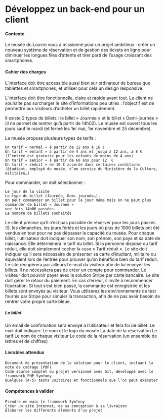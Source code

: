 # Développez un back-end pour un client

#### Contexte
Le musée du Louvre vous a missionné pour un projet ambitieux : créer un nouveau système de réservation et de gestion des tickets en ligne pour diminuer les longues files d’attente et tirer parti de l’usage croissant des smartphones.

#### Cahier des charges

L’interface doit être accessible aussi bien sur ordinateur de bureau que tablettes et smartphones, et utiliser pour cela un design responsive.

L’interface doit être fonctionnelle, claire et rapide avant tout. Le client ne souhaite pas surcharger le site d’informations peu utiles : l’objectif est de permettre aux visiteurs d’acheter un billet rapidement.

Il existe 2 types de billets : le billet « Journée » et le billet « Demi-journée » (il ne permet de rentrer qu’à partir de 14h00). Le musée est ouvert tous les jours sauf le mardi (et fermé les 1er mai, 1er novembre et 25 décembre).

Le musée propose plusieurs types de tarifs :

    Un tarif « normal » à partir de 12 ans à 16 €
    Un tarif « enfant » à partir de 4 ans et jusqu’à 12 ans, à 8 € 
    (l’entrée est gratuite pour les enfants de moins de 4 ans)
    Un tarif « senior » à partir de 60 ans pour 12  €
    Un tarif « réduit » de 10 € accordé dans certaines conditions 
    (étudiant, employé du musée, d’un service du Ministère de la Culture, militaire…)

Pour commander, on doit sélectionner :

    Le jour de la visite
    Le type de billet (Journée, Demi-journée…). 
    On peut commander un billet pour le jour même mais on ne peut plus commander de billet « Journée » 
    une fois 14h00 passées.
    Le nombre de billets souhaités
Le client précise qu’il n’est pas possible de réserver pour les jours passés (!), les dimanches, les jours fériés 
et les jours où plus de 1000 billets ont été vendus en tout pour ne pas dépasser la capacité du musée.
Pour chaque billet, l’utilisateur doit indiquer son nom, son prénom, son pays et sa date de naissance. 
Elle déterminera le tarif du billet.
Si la personne dispose du tarif réduit, elle doit simplement cocher la case « Tarif réduit ». 
Le site doit indiquer qu’il sera nécessaire de présenter sa carte d’étudiant, militaire ou équivalent 
lors de l’entrée pour prouver qu’on bénéficie bien du tarif réduit.
Le site récupèrera par ailleurs l’e-mail du visiteur afin de lui envoyer les billets. 
Il ne nécessitera pas de créer un compte pour commander.
Le visiteur doit pouvoir payer avec la solution Stripe par carte bancaire.
Le site doit gérer le retour du paiement. En cas d’erreur, il invite à recommencer l’opération. 
Si tout s’est bien passé, la commande est enregistrée et les billets sont envoyés au visiteur.
Vous utiliserez les environnements de test fournis par Stripe pour simuler la transaction, afin de ne pas avoir besoin de rentrer votre propre carte bleue.

##### Le billet

Un email de confirmation sera envoyé à l’utilisateur et fera foi de billet.
Le mail doit indiquer:
    Le nom et le logo du musée
    La date de la réservation
    Le tarif
    Le nom de chaque visiteur
    Le code de la réservation (un ensemble de lettres et de chiffres) 

#### Livrables attendus

    Document de présentation de la solution pour le client, incluant la note de cadrage (PDF)
    Code source complet du projet versionné avec Git, développé avec le framework PHP Symfony
    Quelques (4-5) tests unitaires et fonctionnels que l’on peut exécuter

#### Compétences à valider

    Prendre en main le framework Symfony
    Créer un site Internet, de sa conception à sa livraison
    Élaborer les différents éléments d’un projet
